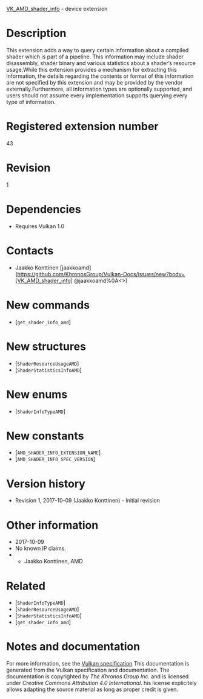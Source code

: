 [VK_AMD_shader_info](https://www.khronos.org/registry/vulkan/specs/1.3-extensions/man/html/VK_AMD_shader_info.html) - device extension

# Description
This extension adds a way to query certain information about a compiled
shader which is part of a pipeline.
This information may include shader disassembly, shader binary and various
statistics about a shader’s resource usage.While this extension provides a mechanism for extracting this information,
the details regarding the contents or format of this information are not
specified by this extension and may be provided by the vendor externally.Furthermore, all information types are optionally supported, and users
should not assume every implementation supports querying every type of
information.

# Registered extension number
43

# Revision
1

# Dependencies
- Requires Vulkan 1.0

# Contacts
- Jaakko Konttinen [jaakkoamd](https://github.com/KhronosGroup/Vulkan-Docs/issues/new?body=[VK_AMD_shader_info] @jaakkoamd%0A<<Here describe the issue or question you have about the VK_AMD_shader_info extension>>)

# New commands
- [`get_shader_info_amd`]

# New structures
- [`ShaderResourceUsageAMD`]
- [`ShaderStatisticsInfoAMD`]

# New enums
- [`ShaderInfoTypeAMD`]

# New constants
- [`AMD_SHADER_INFO_EXTENSION_NAME`]
- [`AMD_SHADER_INFO_SPEC_VERSION`]

# Version history
- Revision 1, 2017-10-09 (Jaakko Konttinen)  - Initial revision

# Other information
* 2017-10-09
* No known IP claims.
*   - Jaakko Konttinen, AMD

# Related
- [`ShaderInfoTypeAMD`]
- [`ShaderResourceUsageAMD`]
- [`ShaderStatisticsInfoAMD`]
- [`get_shader_info_amd`]

# Notes and documentation
For more information, see the [Vulkan specification](https://www.khronos.org/registry/vulkan/specs/1.3-extensions/html/vkspec.html)
This documentation is generated from the Vulkan specification and documentation.
The documentation is copyrighted by *The Khronos Group Inc.* and is licensed under *Creative Commons Attribution 4.0 International*.
his license explicitely allows adapting the source material as long as proper credit is given.
        